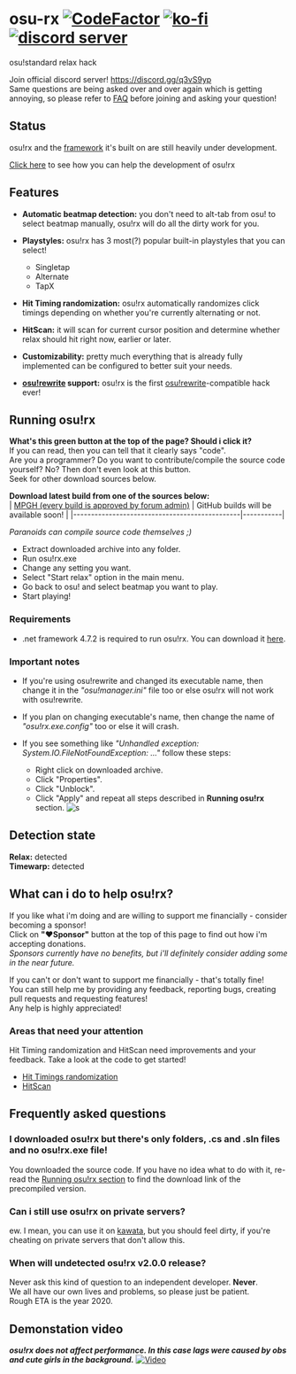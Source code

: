# osu-rx [![CodeFactor](https://www.codefactor.io/repository/github/mrflashstudio/osu-rx/badge?style=for-the-badge)](https://www.codefactor.io/repository/github/mrflashstudio/osu-rx) [![ko-fi](https://www.ko-fi.com/img/githubbutton_sm.svg)](https://ko-fi.com/mrflashstudio) [![discord server](https://discordapp.com/api/guilds/725077972075151430/widget.png?style=shield)](https://discord.gg/q3vS9yp)
osu!standard relax hack

Join official discord server! https://discord.gg/q3vS9yp  
Same questions are being asked over and over again which is getting annoying, so please refer to [FAQ](#frequently-asked-questions) before joining and asking your question!

## Status
osu!rx and the [framework](OsuManager) it's built on are still heavily under development.  

[Click here](#what-can-i-do-to-help-osurx) to see how you can help the development of osu!rx

## Features
- **Automatic beatmap detection:** you don't need to alt-tab from osu! to select beatmap manually, osu!rx will do all the dirty work for you.

- **Playstyles:** osu!rx has 3 most(?) popular built-in playstyles that you can select!
  - Singletap
  - Alternate
  - TapX
  
- **Hit Timing randomization:** osu!rx automatically randomizes click timings depending on whether you're currently alternating or not.

- **HitScan:** it will scan for current cursor position and determine whether relax should hit right now, earlier or later.

- **Customizability:** pretty much everything that is already fully implemented can be configured to better suit your needs.

- **[osu!rewrite](https://github.com/xxCherry/osu-rewrite) support:** osu!rx is the first [osu!rewrite](https://github.com/xxCherry/osu-rewrite)-compatible hack ever!

## Running osu!rx
**What's this green button at the top of the page? Should i click it?**  
If you can read, then you can tell that it clearly says "code".  
Are you a programmer? Do you want to contribute/compile the source code yourself? No? Then don't even look at this button.  
Seek for other download sources below.  

**Download latest build from one of the sources below:**  
| [MPGH (every build is approved by forum admin)](https://www.mpgh.net/forum/showthread.php?t=1488076) | GitHub builds will be available soon! |
|-----------------------------------------------|-----------|  

*Paranoids can compile source code themselves ;)*

- Extract downloaded archive into any folder.
- Run osu!rx.exe
- Change any setting you want.
- Select "Start relax" option in the main menu.
- Go back to osu! and select beatmap you want to play.
- Start playing!

### Requirements
- .net framework 4.7.2 is required to run osu!rx. You can download it [here](https://dotnet.microsoft.com/download/thank-you/net472).  

### Important notes
- If you're using osu!rewrite and changed its executable name, then change it in the *"osu!manager.ini"* file too or else osu!rx will not work with osu!rewrite.

- If you plan on changing executable's name, then change the name of *"osu!rx.exe.config"* too or else it will crash.  

- If you see something like *"Unhandled exception: System.IO.FileNotFoundException: ..."* follow these steps:
  - Right click on downloaded archive.
  - Click "Properties".
  - Click "Unblock".
  - Click "Apply" and repeat all steps described in **Running osu!rx** section.
   ![s](https://i.ibb.co/jZY8fk0/image.png)

## Detection state
**Relax:** detected  
**Timewarp:** detected

## What can i do to help osu!rx?
If you like what i'm doing and are willing to support me financially - consider becoming a sponsor!  
Click on **"❤︎Sponsor"** button at the top of this page to find out how i'm accepting donations.  
*Sponsors currently have no benefits, but i'll definitely consider adding some in the near future.*  

If you can't or don't want to support me financially - that's totally fine!  
You can still help me by providing any feedback, reporting bugs, creating pull requests and requesting features!  
Any help is highly appreciated!  
  
### Areas that need your attention
Hit Timing randomization and HitScan need improvements and your feedback. Take a look at the code to get started!
- [Hit Timings randomization](osu!rx/Core/Relax/Accuracy/AccuracyManager.cs#L72)
- [HitScan](osu!rx/Core/Relax/Accuracy/AccuracyManager.cs#L117)

## Frequently asked questions
### I downloaded osu!rx but there's only folders, .cs and .sln files and no osu!rx.exe file!
You downloaded the source code. If you have no idea what to do with it, re-read the [Running osu!rx section](#running-osurx) to find the download link of the precompiled version.  

### Can i still use osu!rx on private servers?
ew. I mean, you can use it on [kawata](https://kawata.pw/), but you should feel dirty, if you're cheating on private servers that don't allow this.

### When will undetected osu!rx v2.0.0 release?
Never ask this kind of question to an independent developer. **Never**.  
We all have our own lives and problems, so please just be patient.  
Rough ETA is the year 2020.

## Demonstation video
***osu!rx does not affect performance. In this case lags were caused by obs and cute girls in the background.***
[![Video](https://i.ibb.co/grQSzMP/screenshot065.png)](https://www.youtube.com/watch?v=1FUxnGqjASQ)
